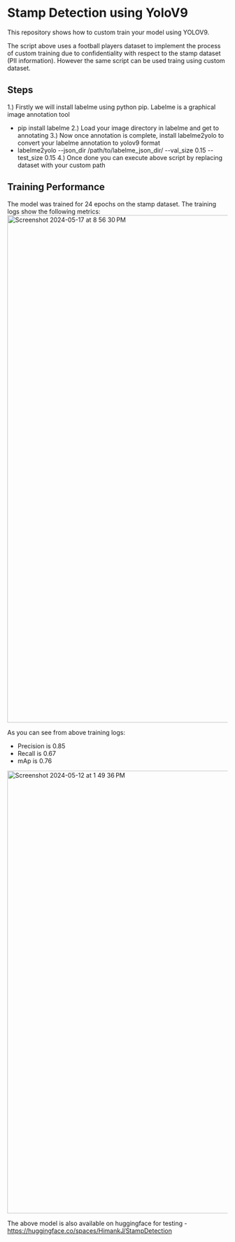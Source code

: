 # Stamp Detection using YoloV9 

This repository shows how to custom train your model using YOLOV9.

The script above uses a football players dataset to implement the process of custom training due to confidentiality with respect to the stamp dataset (PII information).
However the same script can be used traing using custom dataset.

## Steps

1.) Firstly we will install labelme using python pip. Labelme is a graphical image annotation tool 
  * pip install labelme
2.) Load your image directory in labelme and get to annotating
3.) Now once annotation is complete, install labelme2yolo to convert your labelme annotation to yolov9 format
  * labelme2yolo --json_dir /path/to/labelme_json_dir/ --val_size 0.15 --test_size 0.15
4.) Once done you can execute above script by replacing dataset with your custom path

## Training Performance
The model was trained for 24 epochs on the stamp dataset. The training logs show the following metrics:
<img width="1161" alt="Screenshot 2024-05-17 at 8 56 30 PM" src="https://github.com/Himank-J/ERAV2/assets/55919214/dac6c631-fcf1-4931-a9d1-11e6f70a31b9">

As you can see from above training logs:
* Precision is 0.85
* Recall is 0.67
* mAp is 0.76

<img width="1013" alt="Screenshot 2024-05-12 at 1 49 36 PM" src="https://github.com/Himank-J/ERAV2/assets/55919214/f44a98f2-77b8-4168-a52b-25292afec069">

The above model is also available on huggingface for testing - https://huggingface.co/spaces/HimankJ/StampDetection
